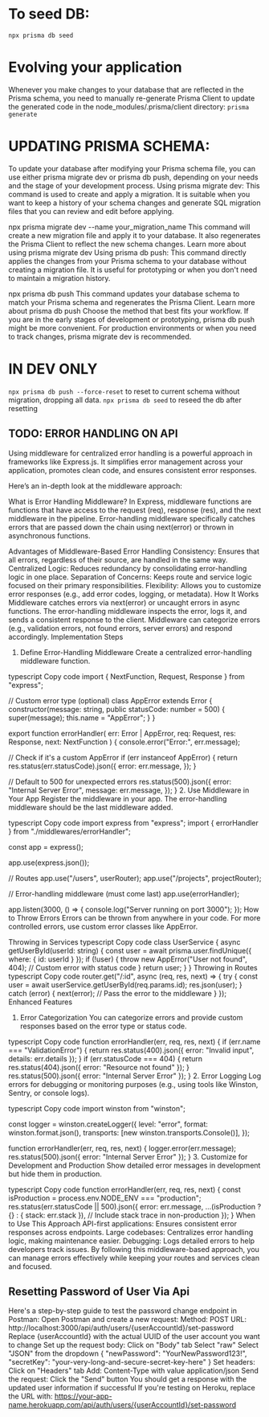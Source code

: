 # To seed DB:

`npx prisma db seed`

# Evolving your application

Whenever you make changes to your database that are reflected in the Prisma schema, you need to manually re-generate Prisma Client to update the generated code in the node_modules/.prisma/client directory:
`prisma generate`

# UPDATING PRISMA SCHEMA:

To update your database after modifying your Prisma schema file, you can use either prisma migrate dev or prisma db push, depending on your needs and the stage of your development process.
Using prisma migrate dev: This command is used to create and apply a migration. It is suitable when you want to keep a history of your schema changes and generate SQL migration files that you can review and edit before applying.

npx prisma migrate dev --name your_migration_name
This command will create a new migration file and apply it to your database. It also regenerates the Prisma Client to reflect the new schema changes.
Learn more about using prisma migrate dev
Using prisma db push: This command directly applies the changes from your Prisma schema to your database without creating a migration file. It is useful for prototyping or when you don't need to maintain a migration history.

npx prisma db push
This command updates your database schema to match your Prisma schema and regenerates the Prisma Client.
Learn more about prisma db push
Choose the method that best fits your workflow. If you are in the early stages of development or prototyping, prisma db push might be more convenient. For production environments or when you need to track changes, prisma migrate dev is recommended.

# IN DEV ONLY

`npx prisma db push --force-reset` to reset to current schema without migration, dropping all data.
`npx prisma db seed` to reseed the db after resetting

## TODO: ERROR HANDLING ON API
Using middleware for centralized error handling is a powerful approach in frameworks like Express.js. It simplifies error management across your application, promotes clean code, and ensures consistent error responses.

Here’s an in-depth look at the middleware approach:

What is Error Handling Middleware?
In Express, middleware functions are functions that have access to the request (req), response (res), and the next middleware in the pipeline. Error-handling middleware specifically catches errors that are passed down the chain using next(error) or thrown in asynchronous functions.

Advantages of Middleware-Based Error Handling
Consistency: Ensures that all errors, regardless of their source, are handled in the same way.
Centralized Logic: Reduces redundancy by consolidating error-handling logic in one place.
Separation of Concerns: Keeps route and service logic focused on their primary responsibilities.
Flexibility: Allows you to customize error responses (e.g., add error codes, logging, or metadata).
How It Works
Middleware catches errors via next(error) or uncaught errors in async functions.
The error-handling middleware inspects the error, logs it, and sends a consistent response to the client.
Middleware can categorize errors (e.g., validation errors, not found errors, server errors) and respond accordingly.
Implementation Steps
1. Define Error-Handling Middleware
Create a centralized error-handling middleware function.

typescript
Copy code
import { NextFunction, Request, Response } from "express";

// Custom error type (optional)
class AppError extends Error {
  constructor(message: string, public statusCode: number = 500) {
    super(message);
    this.name = "AppError";
  }
}

export function errorHandler(
  err: Error | AppError,
  req: Request,
  res: Response,
  next: NextFunction
) {
  console.error("Error:", err.message);

  // Check if it's a custom AppError
  if (err instanceof AppError) {
    return res.status(err.statusCode).json({
      error: err.message,
    });
  }

  // Default to 500 for unexpected errors
  res.status(500).json({
    error: "Internal Server Error",
    message: err.message,
  });
}
2. Use Middleware in Your App
Register the middleware in your app. The error-handling middleware should be the last middleware added.

typescript
Copy code
import express from "express";
import { errorHandler } from "./middlewares/errorHandler";

const app = express();

app.use(express.json());

// Routes
app.use("/users", userRouter);
app.use("/projects", projectRouter);

// Error-handling middleware (must come last)
app.use(errorHandler);

app.listen(3000, () => {
  console.log("Server running on port 3000");
});
How to Throw Errors
Errors can be thrown from anywhere in your code. For more controlled errors, use custom error classes like AppError.

Throwing in Services
typescript
Copy code
class UserService {
  async getUserById(userId: string) {
    const user = await prisma.user.findUnique({ where: { id: userId } });
    if (!user) {
      throw new AppError("User not found", 404); // Custom error with status code
    }
    return user;
  }
}
Throwing in Routes
typescript
Copy code
router.get("/:id", async (req, res, next) => {
  try {
    const user = await userService.getUserById(req.params.id);
    res.json(user);
  } catch (error) {
    next(error); // Pass the error to the middleware
  }
});
Enhanced Features
1. Error Categorization
You can categorize errors and provide custom responses based on the error type or status code.

typescript
Copy code
function errorHandler(err, req, res, next) {
  if (err.name === "ValidationError") {
    return res.status(400).json({ error: "Invalid input", details: err.details });
  }
  if (err.statusCode === 404) {
    return res.status(404).json({ error: "Resource not found" });
  }
  res.status(500).json({ error: "Internal Server Error" });
}
2. Error Logging
Log errors for debugging or monitoring purposes (e.g., using tools like Winston, Sentry, or console logs).

typescript
Copy code
import winston from "winston";

const logger = winston.createLogger({
  level: "error",
  format: winston.format.json(),
  transports: [new winston.transports.Console()],
});

function errorHandler(err, req, res, next) {
  logger.error(err.message);
  res.status(500).json({ error: "Internal Server Error" });
}
3. Customize for Development and Production
Show detailed error messages in development but hide them in production.

typescript
Copy code
function errorHandler(err, req, res, next) {
  const isProduction = process.env.NODE_ENV === "production";
  res.status(err.statusCode || 500).json({
    error: err.message,
    ...(isProduction ? {} : { stack: err.stack }), // Include stack trace in non-production
  });
}
When to Use This Approach
API-first applications: Ensures consistent error responses across endpoints.
Large codebases: Centralizes error handling logic, making maintenance easier.
Debugging: Logs detailed errors to help developers track issues.
By following this middleware-based approach, you can manage errors effectively while keeping your routes and services clean and focused.


## Resetting Password of User Via Api
Here's a step-by-step guide to test the password change endpoint in Postman:
Open Postman and create a new request:
Method: POST
URL: http://localhost:3000/api/auth/users/{userAccountId}/set-password
Replace {userAccountId} with the actual UUID of the user account you want to change
Set up the request body:
Click on "Body" tab
Select "raw"
Select "JSON" from the dropdown
   {
       "newPassword": "YourNewPassword123!",
       "secretKey": "your-very-long-and-secure-secret-key-here"
   }
   Set headers:
Click on "Headers" tab
Add: Content-Type with value application/json
Send the request:
Click the "Send" button
You should get a response with the updated user information if successful
If you're testing on Heroku, replace the URL with:
https://your-app-name.herokuapp.com/api/auth/users/{userAccountId}/set-password